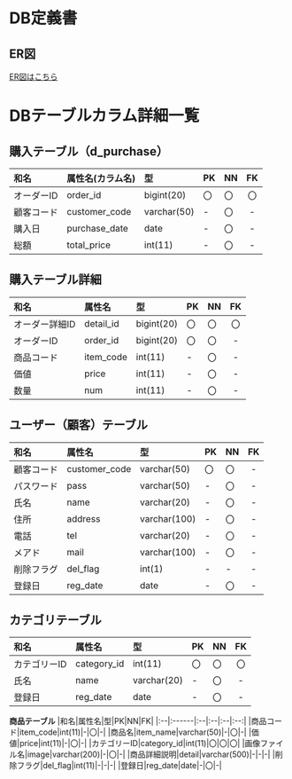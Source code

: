 # DB定義書
## ER図
[ER図はこちら](https://github.com/Aso2001022/2021sys-design/blob/main/kadai23.md "ER図はこちら")
# DBテーブルカラム詳細一覧

## 購入テーブル（d_purchase）
|和名|属性名(カラム名)|型|PK|NN|FK|
|:---|:------|:--|:--|:--|:--:|
|オーダーID|order_id|bigint(20)|〇|〇|〇|
|顧客コード|customer_code|varchar(50)|-|〇|-|
|購入日|purchase_date|date|-|〇|-|
|総額|total_price|int(11)|-|〇|-|

## 購入テーブル詳細
|和名|属性名|型|PK|NN|FK|
|:--|:------|:--|:--|:--|:--:|
|オーダー詳細ID|detail_id|bigint(20)|〇|〇|〇|
|オーダーID|order_id|bigint(20)|〇|〇|-|
|商品コード|item_code|int(11)|-|〇|-|
|価値|price|int(11)|-|〇|-|
|数量|num|int(11)|-|〇|-|

## ユーザー（顧客）テーブル 
|和名|属性名|型|PK|NN|FK|
|:--|:------|:--|:--|:--|:--:|
|顧客コード|customer_code|varchar(50)|〇|〇|-|
|パスワード|pass|varchar(50)|-|〇|-|
|氏名|name|varchar(20)|-|〇|-|
|住所|address|varchar(100)|-|〇|-|
|電話|tel|varchar(20)|-|〇|-|
|メアド|mail|varchar(100)|-|〇|-|
|削除フラグ|del_flag|int(1)|-|-|-|
|登録日|reg_date|date|-|〇|-|

## カテゴリテーブル
|和名|属性名|型|PK|NN|FK|
|:--|:-----|:-|:-|:--|:--:|
|カテゴリーID|category_id|int(11)|〇|〇|〇|
|氏名|name|varchar(20)|-|〇|-|
|登録日|reg_date|date|-|〇|-|

**商品テーブル**
|和名|属性名|型|PK|NN|FK|
|:--|:------|:--|:--|:--|:--:|
|商品コード|item_code|int(11)|-|〇|-|
|商品名|item_name|varchar(50)|-|〇|-|
|価値|price|int(11)|-|〇|-|
|カテゴリーID|category_id|int(11)|〇|〇|〇|
|画像ファイル名|image|varchar(200)|-|〇|-|
|商品詳細説明|detail|varchar(500)|-|-|-|
|削除フラグ|del_flag|int(11)|-|-|-|
|登録日|reg_date|date|-|〇|-|
